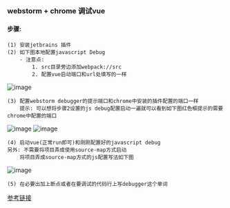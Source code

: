 ### webstorm + chrome 调试vue

#### 步骤:

    (1) 安装jetbrains 插件
    (2) 如下图本地配置javascript Debug
        - 注意点:
            1. src目录旁边添加webpack://src
            2. 配置vue启动端口和url处填写的一样
      
![image](https://user-images.githubusercontent.com/19286863/90366478-e97b2000-e099-11ea-8016-0f4bf89ff2c6.png)


    (3) 配置webstorm debugger的提示端口和chrome中安装的插件配置的端口一样
        提示: 可以想将步骤2设置的js debug配置启动一遍就可以看到如下图红色框提示的需要chrome中配置的端口

![image](https://user-images.githubusercontent.com/19286863/90367133-f2202600-e09a-11ea-82a5-35432fd7bff1.png)
![image](https://user-images.githubusercontent.com/19286863/90366793-52fb2e80-e09a-11ea-8c82-bfa0b7e860a6.png)


    (4) 启动vue(正常run即可)和刚刚配置好的javascript debug
    另外: 不需要将项目弄成使用source-map方式启动
        将项目弄成source-map方式的js配置写法如下图
![image](https://user-images.githubusercontent.com/19286863/90367247-2b589600-e09b-11ea-80b3-1b4c201525cc.png)
    
    (5) 在必要出加上断点或者在要调试的代码行上写debugger这个单词
    
[参考链接](https://blog.csdn.net/guyue35/article/details/81669457)